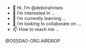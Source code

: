 - 👋 Hi, I’m @deborahrises
- 👀 I’m interested in ...
- 🌱 I’m currently learning ...
- 💞️ I’m looking to collaborate on ...
- 📫 How to reach me ...

@OSSDAO-ORG.AIRDROP
<!---
deborahrises/deborahrises is a ✨ special ✨ repository because its `README.md` (this file) appears on your GitHub profile.
You can click the Preview link to take a look at your changes.
--->
